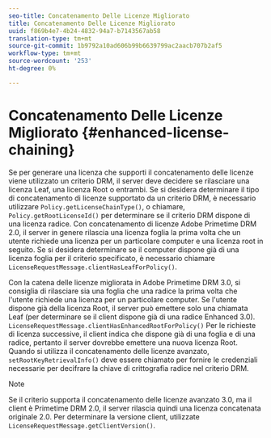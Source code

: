 ```yaml
---
seo-title: Concatenamento Delle Licenze Migliorato
title: Concatenamento Delle Licenze Migliorato
uuid: f869b4e7-4b24-4832-94a7-b7143567ab58
translation-type: tm+mt
source-git-commit: 1b9792a10ad606b99b6639799ac2aacb707b2af5
workflow-type: tm+mt
source-wordcount: '253'
ht-degree: 0%

---
```



# Concatenamento Delle Licenze Migliorato {#enhanced-license-chaining}

Se per generare una licenza che supporti il concatenamento delle licenze viene utilizzato un criterio DRM, il server deve decidere se rilasciare una licenza Leaf, una licenza Root o entrambi. Se si desidera determinare il tipo di concatenamento di licenze supportato da un criterio DRM, è necessario utilizzare `Policy.getLicenseChainType()`, o chiamare, `Policy.getRootLicenseId()` per determinare se il criterio DRM dispone di una licenza radice. Con  concatenamento di licenze Adobe Primetime DRM 2.0, il server in genere rilascia una licenza foglia la prima volta che un utente richiede una licenza per un particolare computer e una licenza root in seguito. Se si desidera determinare se il computer dispone già di una licenza foglia per il criterio specificato, è necessario chiamare `LicenseRequestMessage.clientHasLeafForPolicy()`.

Con la catena delle licenze migliorata in  Adobe Primetime DRM 3.0, si consiglia di rilasciare sia una foglia che una radice la prima volta che l&#39;utente richiede una licenza per un particolare computer. Se l&#39;utente dispone già della licenza Root, il server può emettere solo una chiamata Leaf (per determinare se il client dispone già di una radice Enhanced 3.0). `LicenseRequestMessage.clientHasEnhancedRootForPolicy()` Per le richieste di licenza successive, il client indica che dispone già di una foglia e di una radice, pertanto il server dovrebbe emettere una nuova licenza Root. Quando si utilizza il concatenamento delle licenze avanzato, `setRootKeyRetrievalInfo()` deve essere chiamato per fornire le credenziali necessarie per decifrare la chiave di crittografia radice nel criterio DRM.

>[!NOTE]
>
>Se il criterio supporta il concatenamento delle licenze avanzato 3.0, ma il client è Primetime DRM 2.0, il server rilascia quindi una licenza concatenata originale 2.0. Per determinare la versione client, utilizzate `LicenseRequestMessage.getClientVersion()`.

